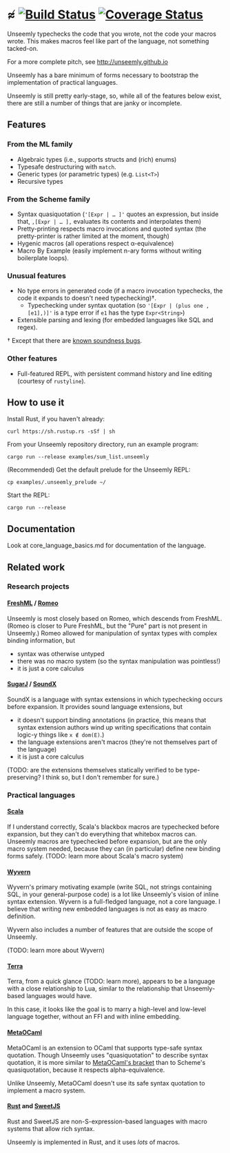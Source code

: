 # ≉ [![Build Status](https://travis-ci.com/paulstansifer/unseemly.svg?branch=master)](https://travis-ci.com/paulstansifer/unseemly) [![Coverage Status](https://coveralls.io/repos/github/paulstansifer/unseemly/badge.svg)](https://coveralls.io/github/paulstansifer/unseemly)

Unseemly typechecks the code that you wrote, not the code your macros wrote.
This makes macros feel like part of the language, not something tacked-on.

For a more complete pitch, see http://unseemly.github.io

Unseemly has a bare minimum of forms
 necessary to bootstrap the implementation of practical languages.

Unseemly is still pretty early-stage, so, while all of the features below exist,
 there are still a number of things that are janky or incomplete.

## Features

### From the ML family
 * Algebraic types (i.e., supports structs and (rich) enums)
 * Typesafe destructuring with `match`.
 * Generic types (or parametric types) (e.g. `List<T>`)
 * Recursive types
### From the Scheme family
 * Syntax quasiquotation
    (`'[Expr | … ]'` quotes an expression,
      but inside that, `,[Expr | … ],` evaluates its contents and interpolates them)
 * Pretty-printing respects macro invocations and quoted syntax
    (the pretty-printer is rather limited at the moment, though)
 * Hygenic macros (all operations respect α-equivalence)
 * Macro By Example (easily implement n-ary forms without writing boilerplate loops).
### Unusual features
 * No type errors in generated code
   (if a macro invocation typechecks, the code it expands to doesn't need typechecking)†.
   * Typechecking under syntax quotation
   (so `'[Expr | (plus one ,[e1],)]'` is a type error if `e1` has the type `Expr<String>`)
 * Extensible parsing and lexing (for embedded languages like SQL and regex).

† Except that there are [known soundness bugs](https://github.com/paulstansifer/unseemly/issues?q=is%3Aissue+is%3Aopen+label%3Asoundness).
### Other features
 * Full-featured REPL, with persistent command history and line editing (courtesy of `rustyline`).


## How to use it

Install Rust, if you haven't already:

    curl https://sh.rustup.rs -sSf | sh

From your Unseemly repository directory, run an example program:

    cargo run --release examples/sum_list.unseemly

(Recommended) Get the default prelude for the Unseemly REPL:

    cp examples/.unseemly_prelude ~/

Start the REPL:

    cargo run --release

## Documentation

Look at core_language_basics.md for documentation of the language.

## Related work

### Research projects
#### [FreshML](https://www.cl.cam.ac.uk/~amp12/freshml/) / [Romeo](https://repository.library.northeastern.edu/files/neu:cj82mb52h)

Unseemly is most closely based on Romeo, which descends from FreshML.
 (Romeo is closer to Pure FreshML, but the "Pure" part is not present in Unseemly.)
Romeo allowed for manipulation of syntax types with complex binding information, but
  * syntax was otherwise untyped
  * there was no macro system (so the syntax manipulation was pointless!)
  * it is just a core calculus

#### [SugarJ](https://github.com/sugar-lang) / [SoundX](https://github.com/florenzen/soundx)

SoundX is a language with syntax extensions in which typechecking occurs before expansion.
It provides sound language extensions, but
  * it doesn't support binding annotations
    (in practice, this means that syntax extension authors wind up writing specifications
     that contain logic-y things like `x ∉ dom(E)`.)
  * the language extensions aren't macros (they're not themselves part of the language)
  * it is just a core calculus

(TODO: are the extensions themselves statically verified to be type-preserving?
 I think so, but I don't remember for sure.)

### Practical languages
#### [Scala](https://www.scala-lang.org/)

If I understand correctly, Scala's blackbox macros are typechecked before expansion,
 but they can't do everything that whitebox macros can.
Unseemly macros are typechecked before expansion, but are the only macro system needed,
 because they can (in particular) define new binding forms safely.
(TODO: learn more about Scala's macro system)

#### [Wyvern](http://wyvernlang.github.io/)

Wyvern's primary motivating example
 (write SQL, not strings containing SQL, in your general-purpose code)
 is a lot like Unseemly's vision of inline syntax extension.
Wyvern is a full-fledged language, not a core language.
I believe that writing new embedded languages is not as easy as macro definition.

Wyvern also includes a number of features that are outside the scope of Unseemly.

(TODO: learn more about Wyvern)

#### [Terra](http://terralang.org/)

Terra, from a quick glance (TODO: learn more),
 appears to be a language with a close relationship to Lua,
  similar to the relationship that Unseemly-based languages would have.

In this case, it looks like the goal is to marry a high-level and low-level language together,
 without an FFI and with inline embedding.

#### [MetaOCaml](http://okmij.org/ftp/ML/MetaOCaml.html)

MetaOCaml is an extension to OCaml that supports type-safe syntax quotation.
Though Unseemly uses "quasiquotation" to describe syntax quotation,
 it is more similar to [MetaOCaml's bracket](http://okmij.org/ftp/meta-programming/implementations.html#meta-scheme)
   than to Scheme's quasiquotation,
  because it respects alpha-equivalence.


Unlike Unseemly, MetaOCaml doesn't use its safe syntax quotation to implement a macro system.

#### [Rust](http://rust-lang.org) and [SweetJS](https://www.sweetjs.org/)

Rust and SweetJS are non-S-expression-based languages with macro systems that allow rich syntax.

Unseemly is implemented in Rust, and it uses *lots* of macros.
